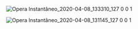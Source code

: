 
![Opera Instantâneo_2020-04-08_133310_127 0 0 1](https://user-images.githubusercontent.com/47678397/78809610-92ec2f80-799d-11ea-9b38-f06362118270.png)



![Opera Instantâneo_2020-04-08_131145_127 0 0 1](https://user-images.githubusercontent.com/47678397/78808706-3b998f80-799c-11ea-849d-2a32aa146a0d.png)


